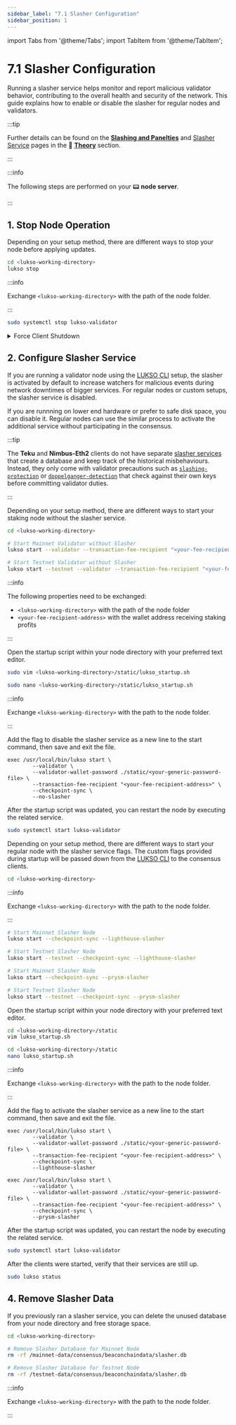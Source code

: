 ```yaml
---
sidebar_label: "7.1 Slasher Configuration"
sidebar_position: 1
---
```


import Tabs from '@theme/Tabs';
import TabItem from '@theme/TabItem';

# 7.1 Slasher Configuration

Running a slasher service helps monitor and report malicious validator behavior, contributing to the overall health and security of the network. This guide explains how to enable or disable the slasher for regular nodes and validators.

:::tip

Further details can be found on the [**Slashing and Panelties**](/docs/theory/blockchain-knowledge/slashing-and-panelties.md) and [Slasher Service](/docs/theory/node-operation/slasher-service.md) pages in the 🧠 [**Theory**](/docs/theory/preparations/node-specifications.md) section.

:::

:::info

The following steps are performed on your 📟 **node server**.

:::

## 1. Stop Node Operation

Depending on your setup method, there are different ways to stop your node before applying updates.

<Tabs groupId="setup">
  <TabItem value="cli" label="LUKSO CLI" default>

```sh
cd <lukso-working-directory>
lukso stop
```

:::info

Exchange `<lukso-working-directory>` with the path of the node folder.

:::

</TabItem> <TabItem value="automation" label="Service Automation">

```sh
sudo systemctl stop lukso-validator
```

</TabItem>
</Tabs>

<details>
<summary>Force Client Shutdown</summary>

<Tabs>
<TabItem value="geth" label="Geth">

```sh
sudo pkill geth
```

</TabItem> <TabItem value="erigon" label="Erigon">

```sh
sudo pkill erigon
```

</TabItem> <TabItem value="nethermind" label="Nethermind">

```sh
sudo pkill nethermind
```

</TabItem> <TabItem value="besu" label="Besu">

```sh
sudo pkill besu
```

</TabItem> <TabItem value="teku" label="Teku">

```sh
sudo pkill teku
```

</TabItem> <TabItem value="nimbus2" label="Nimbus-Eth2">

```sh
sudo pkill nimbus_beacon_node
sudo pkill nimbus_validator_client
```

</TabItem> <TabItem value="lighthouse" label="Lighthouse">

```sh
sudo pkill lighthouse
```

:::tip

The Lighthouse client uses a single binary for both the consensus and validator processes.

:::

</TabItem> <TabItem value="prysm" label="Prysm">

```sh
sudo pkill prysm
sudo pkill validator
```

</TabItem>
</Tabs>

</details>

## 2. Configure Slasher Service

If you are running a validator node using the [LUKSO CLI](/docs/theory/node-operation/client-setups.md) setup, the slasher is activated by default to increase watchers for malicious events during network downtimes of bigger services. For regular nodes or custom setups, the slasher service is disabled.

If you are runnning on lower end hardware or prefer to safe disk space, you can disable it. Regular nodes can use the similar process to activate the additional service without participating in the consensus.

:::tip

The **Teku** and **Nimbus-Eth2** clients do not have separate [slasher services](/docs/theory/node-operation/slasher-service.md) that create a database and keep track of the historical misbehaviours. Instead, they only come with validator precautions such as [`slashing-protection`](https://docs.teku.consensys.io/how-to/prevent-slashing/use-a-slashing-protection-file) or [`doppelganger-detection`](https://nimbus.guide/doppelganger-detection.html) that check against their own keys before committing validator duties.

:::

<Tabs groupId="slasher">
  <TabItem value="disable" label="Disable Slasher for Validators" default>

Depending on your setup method, there are different ways to start your staking node without the slasher service.

<Tabs groupId="setup">
<TabItem value="cli" label="LUKSO CLI" default>

```sh
cd <lukso-working-directory>

# Start Mainnet Validator without Slasher
lukso start --validator --transaction-fee-recipient "<your-fee-recipient-address>" --checkpoint-sync -no-slasher

# Start Testnet Validator without Slasher
lukso start --testnet --validator --transaction-fee-recipient "<your-fee-recipient-address>" --checkpoint-sync -no-slasher
```

:::info

The following properties need to be exchanged:

- `<lukso-working-directory>` with the path of the node folder
- `<your-fee-recipient-address>` with the wallet address receiving staking profits

:::

</TabItem> <TabItem value="automation" label="Service Automation">

Open the startup script within your node directory with your preferred text editor.

<Tabs groupId="editor">
  <TabItem value="vim" label="Vim" default>

```sh
sudo vim <lukso-working-directory>/static/lukso_startup.sh
```

</TabItem> <TabItem value="nano" label="Nano">

```sh
sudo nano <lukso-working-directory>/static/lukso_startup.sh
```

</TabItem>
</Tabs>

:::info

Exchange `<lukso-working-directory>` with the path to the node folder.

:::

Add the flag to disable the slasher service as a new line to the start command, then save and exit the file.

```text
exec /usr/local/bin/lukso start \
        --validator \
        --validator-wallet-password ./static/<your-generic-password-file> \
        --transaction-fee-recipient "<your-fee-recipient-address>" \
        --checkpoint-sync \
        --no-slasher
```

After the startup script was updated, you can restart the node by executing the related service.

```sh
sudo systemctl start lukso-validator
```

</TabItem>
</Tabs>

</TabItem> <TabItem value="activate" label="Activate Slasher for Regular Nodes">

Depending on your setup method, there are different ways to start your regular node with the slasher service flags. The custom flags provided during startup will be passed down from the [LUKSO CLI](https://github.com/lukso-network/tools-lukso-cli) to the consensus clients.

<Tabs groupId="setup">
<TabItem value="cli" label="LUKSO CLI" default>

```sh
cd <lukso-working-directory>
```

:::info

Exchange `<lukso-working-directory>` with the path to the node folder.

:::

<Tabs groupId="client">
<TabItem value="lighthouse" label="Lighthouse">

```sh
# Start Mainnet Slasher Node
lukso start --checkpoint-sync --lighthouse-slasher

# Start Testnet Slasher Node
lukso start --testnet --checkpoint-sync --lighthouse-slasher
```

</TabItem> <TabItem value="prysm" label="Prysm">

```sh
# Start Mainnet Slasher Node
lukso start --checkpoint-sync --prysm-slasher

# Start Testnet Slasher Node
lukso start --testnet --checkpoint-sync --prysm-slasher
```

</TabItem>
</Tabs>

</TabItem> <TabItem value="automation" label="Service Automation">

Open the startup script within your node directory with your preferred text editor.

<Tabs groupId="editor">
  <TabItem value="vim" label="Vim" default>

```sh
cd <lukso-working-directory>/static
vim lukso_startup.sh
```

</TabItem> <TabItem value="nano" label="Nano">

```sh
cd <lukso-working-directory>/static
nano lukso_startup.sh
```

</TabItem>
</Tabs>

:::info

Exchange `<lukso-working-directory>` with the path to the node folder.

:::

Add the flag to activate the slasher service as a new line to the start command, then save and exit the file.

<Tabs groupId="client">
<TabItem value="lighthouse" label="Lighthouse">

```text
exec /usr/local/bin/lukso start \
        --validator \
        --validator-wallet-password ./static/<your-generic-password-file> \
        --transaction-fee-recipient "<your-fee-recipient-address>" \
        --checkpoint-sync \
        --lighthouse-slasher
```

</TabItem> <TabItem value="prysm" label="Prysm">

```text
exec /usr/local/bin/lukso start \
        --validator \
        --validator-wallet-password ./static/<your-generic-password-file> \
        --transaction-fee-recipient "<your-fee-recipient-address>" \
        --checkpoint-sync \
        --prysm-slasher
```

</TabItem>
</Tabs>

After the startup script was updated, you can restart the node by executing the related service.

```sh
sudo systemctl start lukso-validator
```

</TabItem>
</Tabs>

</TabItem>
</Tabs>

After the clients were started, verify that their services are still up.

```sh
sudo lukso status
```

## 4. Remove Slasher Data

If you previously ran a slasher service, you can delete the unused database from your node directory and free storage space.

```sh
cd <lukso-working-directory>

# Remove Slasher Database for Mainnet Node
rm -rf /mainnet-data/consensus/beaconchaindata/slasher.db

# Remove Slasher Database for Testnet Node
rm -rf /testnet-data/consensus/beaconchaindata/slasher.db
```

:::info

Exchange `<lukso-working-directory>` with the path to the node folder.

:::
